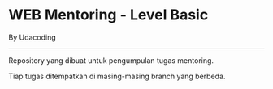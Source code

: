 # WEB Mentoring - Level Basic

By Udacoding

---

Repository yang dibuat untuk pengumpulan tugas mentoring.

Tiap tugas ditempatkan di masing-masing branch yang berbeda.
